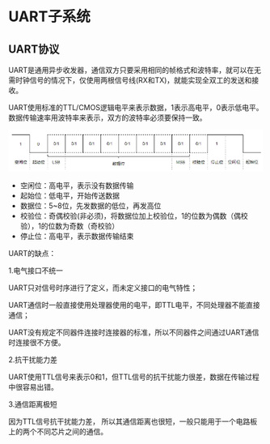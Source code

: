 # UART子系统

## UART协议

UART是通用异步收发器，通信双方只要采用相同的帧格式和波特率，就可以在无需时钟信号的情况下，仅使用两根信号线(RX和TX)，就能实现全双工的发送和接收。

UART使用标准的TTL/CMOS逻辑电平来表示数据，1表示高电平，0表示低电平。数据传输速率用波特率来表示，双方的波特率必须要保持一致。

![UART帧格式](../../images/kernel/uart01.webp)

- 空闲位：高电平，表示没有数据传输
- 起始位：低电平，开始传送数据
- 数据位：5~8位，先发数据的低位，再发高位
- 校验位：奇偶校验(非必须)，将数据位加上校验位，1的位数为偶数（偶校验），1的位数为奇数（奇校验）
- 停止位：高电平，表示数据传输结束

UART的缺点：

1.电气接口不统一

UART只对信号时序进行了定义，而未定义接口的电气特性；

UART通信时一般直接使用处理器使用的电平，即TTL电平，不同处理器不能直接通信；

UART没有规定不同器件连接时连接器的标准，所以不同器件之间通过UART通信时连接很不方便。

2.抗干扰能力差

UART使用TTL信号来表示0和1，但TTL信号的抗干扰能力很差，数据在传输过程中很容易出错。

3.通信距离极短

因为TTL信号抗干扰能力差， 所以其通信距离也很短，一般只能用于一个电路板上的两个不同芯片之间的通信。